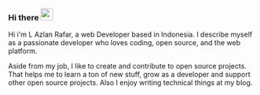 ### Hi there <img src="https://media.giphy.com/media/hvRJCLFzcasrR4ia7z/giphy.gif" width="25px">

Hi i'm L Azlan Rafar, a web Developer based in Indonesia. I describe myself as a passionate developer who loves coding, open source, and the web platform.

Aside from my job, I like to create and contribute to open source projects. That helps me to learn a ton of new stuff, grow as a developer and support other open source projects. Also I enjoy writing technical things at my blog.
